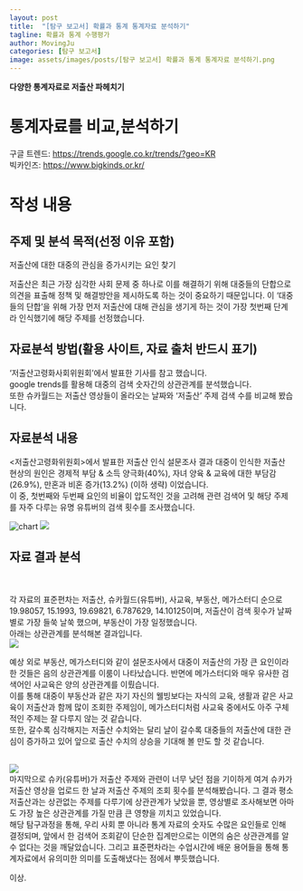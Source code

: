 ```yaml
---
layout: post
title:  "[탐구 보고서] 확률과 통계 통계자료 분석하기"
tagline: 확률과 통계 수행평가
author: MovingJu
categories: [탐구 보고서]
image: assets/images/posts/[탐구 보고서] 확률과 통계 통계자료 분석하기.png
---
```

**다양한 통계자료로 저출산 파헤치기**

# 통계자료를 비교,분석하기  

구글 트렌드: https://trends.google.co.kr/trends/?geo=KR   
빅카인즈: https://www.bigkinds.or.kr/


# 작성 내용  

## 주제 및 분석 목적(선정 이유 포함)

저출산에 대한 대중의 관심을 증가시키는 요인 찾기  

저출산은 최근 가장 심각한 사회 문제 중 하나로 이를 해결하기 위해 대중들의 단합으로 의견을 표출해 정책 및 해결방안을 제시하도록 하는 것이 중요하기 때문입니다. 이 ‘대중들의 단합’을 위해 가장 먼저 저출산에 대해 관심을 생기게 하는 것이 가장 첫번째 단계라 인식했기에 해당 주제를 선정했습니다.  
  

## 자료분석 방법(활용 사이트, 자료 출처 반드시 표기) 

‘저출산고령화사회위원회’에서 발표한 기사를 참고 했습니다.  
google trends를 활용해 대중의 검색 숫자간의 상관관계를 분석했습니다.  
또한 슈카월드는 저출산 영상들이 올라오는 날짜와 ‘저출산’ 주제 검색 수를 비교해 봤습니다.  
  
  
## 자료분석 내용
  
<저출산고령화위원회>에서 발표한 저출산 인식 설문조사 결과 대중이 인식한 저출산 현상의 원인은 경제적 부담 & 소득 양극화(40%), 자녀 양육 & 교육에 대한 부담감(26.9%), 만혼과 비혼 증가(13.2%) (이하 생략) 이었습니다.  
이 중, 첫번째와 두번째 요인의 비율이 압도적인 것을 고려해 관련 검색어 및 해당 주제를 자주 다루는 유명 유튜버의 검색 횟수를 조사했습니다.  
  
<img src="https://github.com/MovingJu/Activities/assets/158475573/9710fd39-626b-4e0b-ae8e-6d73a41319ea" alt="chart">  
  
  
<img src="https://github.com/MovingJu/Activities/assets/158475573/3c96b472-c637-4c88-bd1e-3318a67b08e5">  
  
<br>
   
## 자료 결과 분석
   
<br>
<br>
각 자료의 표준편차는 저출산, 슈카월드(유튜버), 사교육, 부동산, 메가스터디 순으로 19.98057, 15.1993, 19.69821, 6.787629, 14.10125이며, 저출산이 검색 횟수가 날짜 별로 가장 들쑥 날쑥 했으며, 부동산이 가장 일정했습니다.   
<br>
아래는 상관관계를 분석해본 결과입니다.  

<br>
<img src="https://github.com/MovingJu/Activities/assets/158475573/477571b8-0de6-4111-9125-7bae1a82b2cc">  
<br>

예상 외로 부동산, 메가스터디와 같이 설문조사에서 대중이 저출산의 가장 큰 요인이라 한 것들은 음의 상관관계를 이룸이 나타났습니다. 반면에 메가스터디와 매우 유사한 검색어인 사교육은 양의 상관관계를 이뤘습니다.   
이를 통해 대중이 부동산과 같은 자기 자신의 웰빙보다는 자식의 교육, 생활과 같은 사교육이 저출산과 함께 많이 조회한 주제임이, 메가스터디처럼 사교육 중에서도 아주 구체적인 주제는 잘 다루지 않는 것 같습니다.  
또한, 갈수록 심각해지는 저출산 수치와는 달리 날이 갈수록 대중들의 저출산에 대한 관심이 증가하고 있어 앞으로 출산 수치의 상승을 기대해 볼 만도 할 것 같습니다.  
<br>

<img src="https://github.com/MovingJu/Activities/assets/158475573/9775ba43-c3c1-4788-952b-83a389af9d0b">  

<br>
마지막으로 슈카(유튜버)가 저출산 주제와 관련이 너무 낮던 점을 기이하게 여겨 슈카가 저출산 영상을 업로드 한 날과 저출산 주제의 조회 횟수를 분석해봤습니다. 그 결과 평소 저출산과는 상관없는 주제를 다루기에 상관관계가 낮았을 뿐, 영상별로 조사해보면 아마도 가장 높은 상관관계를 가질 만큼 큰 영향을 끼치고 있었습니다.  
<br>
해당 탐구과정을 통해, 우리 사회 뿐 아니라 통계 자료의 숫자도 수많은 요인들로 인해 결정되며, 앞에서 한 검색어 조회같이 단순한 집계만으로는 이면의 숨은 상관관계를 알 수 없다는 것을 깨달았습니다. 그리고 표준편차라는 수업시간에 배운 용어들을 통해 통계자료에서 유의미한 의미를 도출해냈다는 점에서 뿌듯했습니다.

이상.